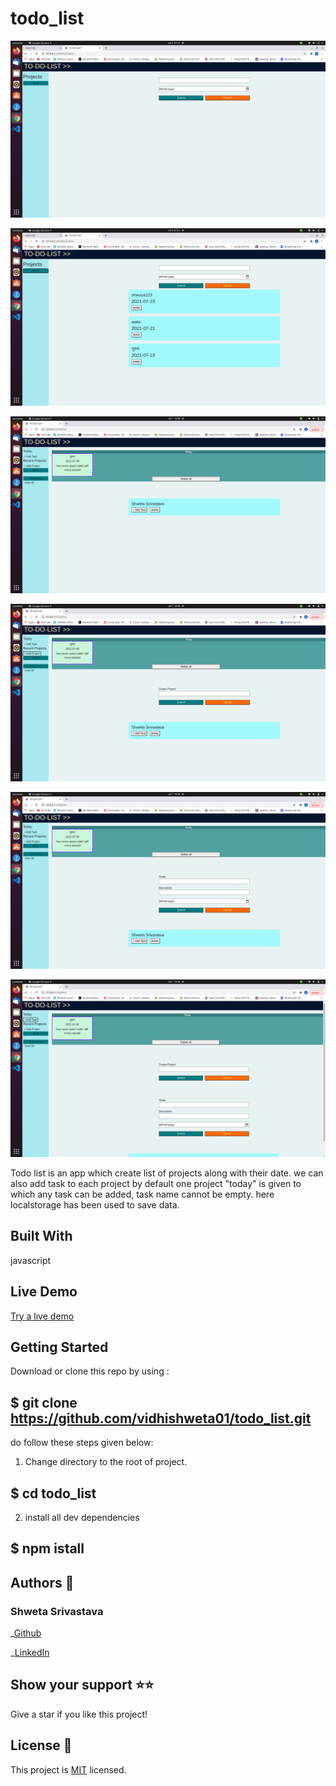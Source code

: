 # todo_list

![Screenshot](./asset/Screenshot1.png)

![Screenshot](./asset/Screenshot2.png)

![Screenshot](./asset/Screenshot3.png)

![Screenshot](./asset/Screenshot4.png)

![Screenshot](./asset/Screenshot5.png)

![Screenshot](./asset/Screenshot6.png)


Todo list is an app which create list of projects along with their date. we can also add task to each project by default one project "today" is given to which any task can be added, task name cannot be empty. here localstorage has been used to save data.

## Built With

javascript

## Live Demo

[Try a lıve demo](https://vidhishweta01.github.io/todo_list/)

## Getting Started

Download or clone this repo by using :

## $ git clone https://github.com/vidhishweta01/todo_list.git

do follow these steps given below:

1. Change directory to the root of project.

## $ cd todo_list

2. install all dev dependencies

## $ npm istall

## Authors 👤

### Shweta Srivastava

_[Github](https://github.com/vidhishweta01)

_[LinkedIn](http://linkedin.com/in/shweta-s-15a57070)

## Show your support ⭐️⭐️

Give a star if you like this project!

## License 📝

This project is [MIT](https://www.mit.edu/~amini/LICENSE.md) licensed.
